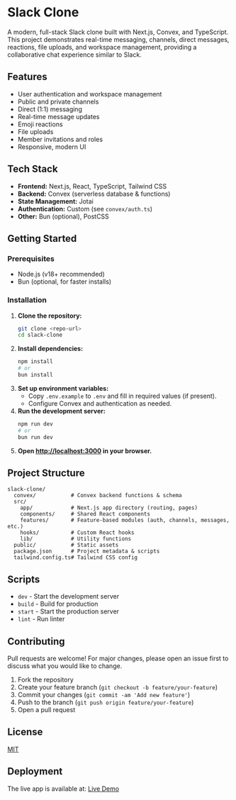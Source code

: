 # Slack Clone

A modern, full-stack Slack clone built with Next.js, Convex, and TypeScript. This project demonstrates real-time messaging, channels, direct messages, reactions, file uploads, and workspace management, providing a collaborative chat experience similar to Slack.

## Features
- User authentication and workspace management
- Public and private channels
- Direct (1:1) messaging
- Real-time message updates
- Emoji reactions
- File uploads
- Member invitations and roles
- Responsive, modern UI

## Tech Stack
- **Frontend:** Next.js, React, TypeScript, Tailwind CSS
- **Backend:** Convex (serverless database & functions)
- **State Management:** Jotai
- **Authentication:** Custom (see `convex/auth.ts`)
- **Other:** Bun (optional), PostCSS

## Getting Started

### Prerequisites
- Node.js (v18+ recommended)
- Bun (optional, for faster installs)

### Installation

1. **Clone the repository:**
   ```bash
   git clone <repo-url>
   cd slack-clone
   ```
2. **Install dependencies:**
   ```bash
   npm install
   # or
   bun install
   ```
3. **Set up environment variables:**
   - Copy `.env.example` to `.env` and fill in required values (if present).
   - Configure Convex and authentication as needed.
4. **Run the development server:**
   ```bash
   npm run dev
   # or
   bun run dev
   ```
5. **Open [http://localhost:3000](http://localhost:3000) in your browser.**

## Project Structure
```
slack-clone/
  convex/           # Convex backend functions & schema
  src/
    app/            # Next.js app directory (routing, pages)
    components/     # Shared React components
    features/       # Feature-based modules (auth, channels, messages, etc.)
    hooks/          # Custom React hooks
    lib/            # Utility functions
  public/           # Static assets
  package.json      # Project metadata & scripts
  tailwind.config.ts# Tailwind CSS config
```

## Scripts
- `dev` - Start the development server
- `build` - Build for production
- `start` - Start the production server
- `lint` - Run linter

## Contributing
Pull requests are welcome! For major changes, please open an issue first to discuss what you would like to change.

1. Fork the repository
2. Create your feature branch (`git checkout -b feature/your-feature`)
3. Commit your changes (`git commit -am 'Add new feature'`)
4. Push to the branch (`git push origin feature/your-feature`)
5. Open a pull request

## License
[MIT](LICENSE)

## Deployment
The live app is available at: [Live Demo](https://slack-clone-chi-five.vercel.app)
